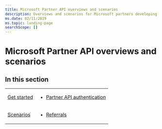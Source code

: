 ```yaml
---
title: Microsoft Partner API overviews and scenarios
description: Overviews and scenarios for Microsoft partners developing apps
ms.date: 02/11/2019
ms.topic: landing-page
searchScope: []
---
```


# Microsoft Partner API overviews and scenarios

## <span id="In_this_section"/><span id="in_this_section"/><span id="IN_THIS_SECTION"/>In this section

<table>
  <tr>
    <td><a href="get-started.md">Get started</a></td>
    <td>
      <ul>
        <li><a href="api-authentication.md">Partner API authentication</a></li>
      </ul>
    </td>
  </tr>
  <tr>
    <td><a href="scenarios.md">Scenarios</a></td>
    <td>
      <ul>
        <li><a href="referrals.md">Referrals</a></li>
      </ul>
    </td>
  </tr>
</table>